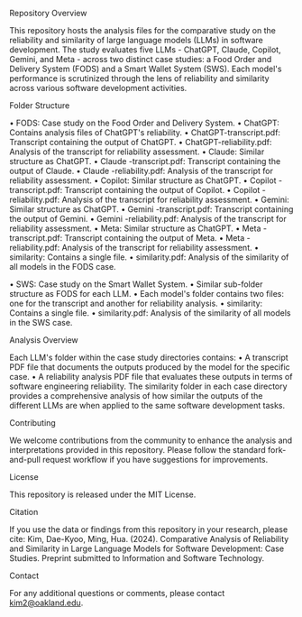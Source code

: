 Repository Overview

This repository hosts the analysis files for the comparative study on the reliability and similarity of large language models (LLMs) in software development. The study evaluates five LLMs - ChatGPT, Claude, Copilot, Gemini, and Meta - across two distinct case studies: a Food Order and Delivery System (FODS) and a Smart Wallet System (SWS). Each model's performance is scrutinized through the lens of reliability and similarity across various software development activities.

Folder Structure

•	FODS: Case study on the Food Order and Delivery System.
  •	ChatGPT: Contains analysis files of ChatGPT's reliability.
    •	ChatGPT-transcript.pdf: Transcript containing the output of ChatGPT.
    •	ChatGPT-reliability.pdf: Analysis of the transcript for reliability assessment.
  •	Claude: Similar structure as ChatGPT.
    •	Claude -transcript.pdf: Transcript containing the output of Claude.
    •	Claude -reliability.pdf: Analysis of the transcript for reliability assessment.
  •	Copilot: Similar structure as ChatGPT.
    •	Copilot -transcript.pdf: Transcript containing the output of Copilot.
    •	Copilot -reliability.pdf: Analysis of the transcript for reliability assessment.
  •	Gemini: Similar structure as ChatGPT.
    •	Gemini -transcript.pdf: Transcript containing the output of Gemini.
    •	Gemini -reliability.pdf: Analysis of the transcript for reliability assessment.
  •	Meta: Similar structure as ChatGPT.
    •	Meta -transcript.pdf: Transcript containing the output of Meta.
    •	Meta -reliability.pdf: Analysis of the transcript for reliability assessment.
  •	similarity: Contains a single file.
    •	similarity.pdf: Analysis of the similarity of all models in the FODS case.

•	SWS: Case study on the Smart Wallet System.
  •	Similar sub-folder structure as FODS for each LLM.
  •	Each model's folder contains two files: one for the transcript and another for reliability analysis.
  •	similarity: Contains a single file.
  •	similarity.pdf: Analysis of the similarity of all models in the SWS case.

Analysis Overview

Each LLM's folder within the case study directories contains:
•	A transcript PDF file that documents the outputs produced by the model for the specific case.
•	A reliability analysis PDF file that evaluates these outputs in terms of software engineering reliability.
The similarity folder in each case directory provides a comprehensive analysis of how similar the outputs of the different LLMs are when applied to the same software development tasks.

Contributing

We welcome contributions from the community to enhance the analysis and interpretations provided in this repository. Please follow the standard fork-and-pull request workflow if you have suggestions for improvements.

License

This repository is released under the MIT License.

Citation

If you use the data or findings from this repository in your research, please cite:
Kim, Dae-Kyoo, Ming, Hua. (2024). Comparative Analysis of Reliability and Similarity in Large Language Models for Software Development: Case Studies. Preprint submitted to Information and Software Technology.

Contact

For any additional questions or comments, please contact kim2@oakland.edu.
